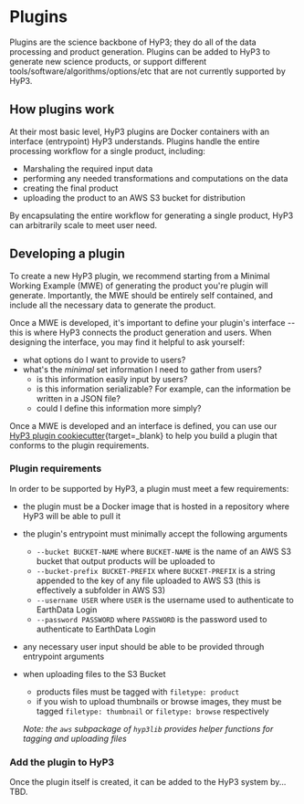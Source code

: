 # Plugins
Plugins are the science backbone of HyP3; they do all of the data processing and product generation.
Plugins can be added to HyP3 to generate new science products, or support different
tools/software/algorithms/options/etc that are not currently supported by HyP3.

## How plugins work
At their most basic level, HyP3 plugins are Docker containers with an interface (entrypoint) HyP3 understands.
Plugins handle the entire processing workflow for a single product, including:

* Marshaling the required input data
* performing any needed transformations and computations on the data
* creating the final product
* uploading the product to an AWS S3 bucket for distribution

By encapsulating the entire workflow for generating a single product, HyP3 can arbitrarily scale to meet user need.

## Developing a plugin
To create a new HyP3 plugin, we recommend starting from a Minimal Working Example (MWE) of generating
the product you're plugin will generate. Importantly, the MWE should be entirely self contained, and
include all the necessary data to generate the product.

Once a MWE is developed, it's important to define your plugin's interface  -- this is where HyP3 connects
the product generation and users. When designing the interface, you may find it helpful to ask yourself:

* what options do I want to provide to users?
* what's the *minimal* set information I need to gather from users?
    * is this information easily input by users?
    * is this information serializable? For example, can the information be written in a JSON file?
    * could I define this information more simply?

Once a MWE is developed and an interface is defined, you can use our 
[HyP3 plugin cookiecutter](https://github.com/ASFHyP3/hyp3-cookiecutter "https://github.com/ASFHyP3/hyp3-cookiecutter" ){target=_blank}
to help you build a plugin that conforms to the plugin requirements.

### Plugin requirements
In order to be supported by HyP3, a plugin must meet a few requirements:

* the plugin must be a Docker image that is hosted in a repository where HyP3 will be able to pull it
* the plugin's entrypoint must minimally accept the following arguments
    * `--bucket BUCKET-NAME` where `BUCKET-NAME` is the name of an AWS S3 bucket that output products will be uploaded to
    * `--bucket-prefix BUCKET-PREFIX` where `BUCKET-PREFIX` is a string appended to the key of any file uploaded to AWS S3
    (this is effectively a subfolder in AWS S3)
    * `--username USER` where `USER` is the username used to authenticate to EarthData Login
    * `--password PASSWORD` where `PASSWORD` is the password used to authenticate to EarthData Login
* any necessary user input should be able to be provided through entrypoint arguments
* when uploading files to the S3 Bucket
    * products files must be tagged with `filetype: product`
    * if you wish to upload thumbnails or browse images, they must be tagged `filetype: thumbnail` or `filetype: browse`
      respectively
    
    *Note: the `aws` subpackage of `hyp3lib` provides helper functions for tagging and uploading files*

### Add the plugin to HyP3
Once the plugin itself is created, it can be added to the HyP3 system by... TBD.
